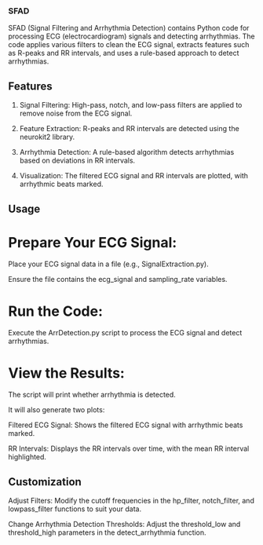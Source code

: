 ### SFAD
SFAD (Signal Filtering and Arrhythmia Detection) contains Python code for processing ECG (electrocardiogram) signals and detecting arrhythmias. The code applies various filters to clean the ECG signal, extracts features such as R-peaks and RR intervals, and uses a rule-based approach to detect arrhythmias. 

## Features
1. Signal Filtering: High-pass, notch, and low-pass filters are applied to remove noise from the ECG signal.

2. Feature Extraction: R-peaks and RR intervals are detected using the neurokit2 library.

3. Arrhythmia Detection: A rule-based algorithm detects arrhythmias based on deviations in RR intervals.

4. Visualization: The filtered ECG signal and RR intervals are plotted, with arrhythmic beats marked.

## Usage
# Prepare Your ECG Signal:

Place your ECG signal data in a file (e.g., SignalExtraction.py).

Ensure the file contains the ecg_signal and sampling_rate variables.

# Run the Code:

Execute the ArrDetection.py script to process the ECG signal and detect arrhythmias.

# View the Results:

The script will print whether arrhythmia is detected.

It will also generate two plots:

Filtered ECG Signal: Shows the filtered ECG signal with arrhythmic beats marked.

RR Intervals: Displays the RR intervals over time, with the mean RR interval highlighted.

## Customization
Adjust Filters: Modify the cutoff frequencies in the hp_filter, notch_filter, and lowpass_filter functions to suit your data.

Change Arrhythmia Detection Thresholds: Adjust the threshold_low and threshold_high parameters in the detect_arrhythmia function.




